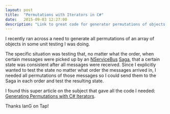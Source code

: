```yaml
---
layout: post
title:  "Permutations with Iterators in C#"
date:   2015-09-03 12:27:00
description: "Link to great code for generator permutations of objects with iterators"
---
```


I recently ran across a need to generate all permutations of an array of objects
in some unit testing I was doing.

The specific situation was testing that, no matter what the order, when certain messages
were picked up by an [NServiceBus][nsbus] [Saga][sagas], that a certain state was consistent after all
messages were received.  Since I explicitly wanted to test the state no matter what order
the messages arrived in, I needed all permutations of those messages so I could send
them to the Saga in each order and test the resulting state.

I found this super article on the subject that gave all the code I needed: [Generating Permutations with C# Iterators][article].

Thanks IanG on Tap!

[nsbus]:http://particular.net/
[article]:http://www.interact-sw.co.uk/iangblog/2004/09/16/permuterate
[sagas]:particular.net/articles/sagas-in-nservicebus
